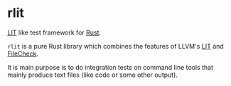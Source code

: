 # rlit

[LIT](https://www.llvm.org/docs/CommandGuide/lit.html) like test framework for [Rust](https://www.rust-lang.org/).

`rlit` is a pure Rust library which combines the features of LLVM's
[LIT](https://www.llvm.org/docs/CommandGuide/lit.html) and
[FileCheck](https://www.llvm.org/docs/CommandGuide/FileCheck.html).

It is main purpose is to do integration tests on command line tools that mainly produce text files (like code or some other output).


